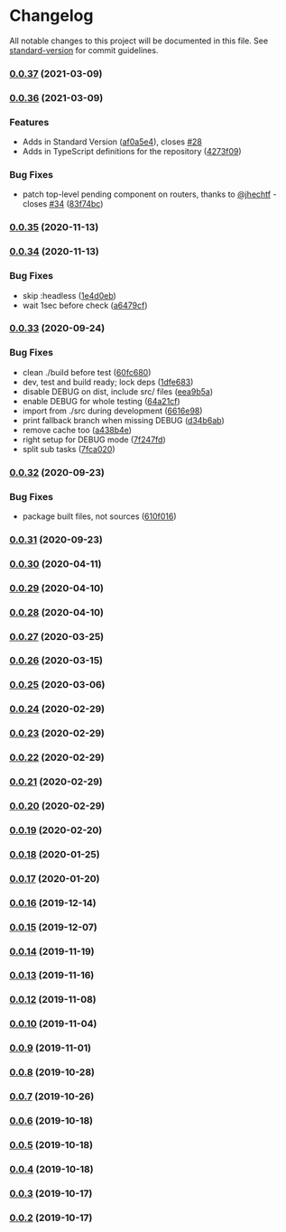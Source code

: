 # Changelog

All notable changes to this project will be documented in this file. See [standard-version](https://github.com/conventional-changelog/standard-version) for commit guidelines.

### [0.0.37](https://github.com/pateketrueke/yrv/compare/v0.0.36...v0.0.37) (2021-03-09)

### [0.0.36](https://github.com/pateketrueke/yrv/compare/v0.0.35...v0.0.36) (2021-03-09)


### Features

* Adds in Standard Version ([af0a5e4](https://github.com/pateketrueke/yrv/commit/af0a5e4d6b9f25480a5b3b88ed3151c00516792c)), closes [#28](https://github.com/pateketrueke/yrv/issues/28)
* Adds in TypeScript definitions for the repository ([4273f09](https://github.com/pateketrueke/yrv/commit/4273f09a778ff38b7c11eb0ef108209ac5f12749))


### Bug Fixes

* patch top-level pending component on routers, thanks to [@jhechtf](https://github.com/jhechtf) - closes [#34](https://github.com/pateketrueke/yrv/issues/34) ([83f74bc](https://github.com/pateketrueke/yrv/commit/83f74bcae474ba122c5dacc8c4aeb0625b2645ea))

### [0.0.35](https://github.com/pateketrueke/yrv/compare/v0.0.34...v0.0.35) (2020-11-13)

### [0.0.34](https://github.com/pateketrueke/yrv/compare/v0.0.33...v0.0.34) (2020-11-13)


### Bug Fixes

* skip :headless ([1e4d0eb](https://github.com/pateketrueke/yrv/commit/1e4d0eb426945635c48c150a8b26dbf970dc2841))
* wait 1sec before check ([a6479cf](https://github.com/pateketrueke/yrv/commit/a6479cfd12d49350e14189d21e58d70bd60e5132))

### [0.0.33](https://github.com/pateketrueke/yrv/compare/v0.0.32...v0.0.33) (2020-09-24)


### Bug Fixes

* clean ./build before test ([60fc680](https://github.com/pateketrueke/yrv/commit/60fc6800e9bd952d14fa6cb98cc8267c106aeb3f))
* dev, test and build ready; lock deps ([1dfe683](https://github.com/pateketrueke/yrv/commit/1dfe683e5e03b8cd0f7b6ed91d86585aee384200))
* disable DEBUG on dist, include src/ files ([eea9b5a](https://github.com/pateketrueke/yrv/commit/eea9b5a15704e660a3d2b070f6f73b4363d783b7))
* enable DEBUG for whole testing ([64a21cf](https://github.com/pateketrueke/yrv/commit/64a21cfd48065bdeb582f38f76af10f52ff9d46d))
* import from ./src during development ([6616e98](https://github.com/pateketrueke/yrv/commit/6616e986483731ba443fb675482583a1b369e918))
* print fallback branch when missing DEBUG ([d34b6ab](https://github.com/pateketrueke/yrv/commit/d34b6abb8d291bc0e749abaf310c844cbf02071f))
* remove cache too ([a438b4e](https://github.com/pateketrueke/yrv/commit/a438b4e2080e0849298d38c1b6b36a2e7088dc1e))
* right setup for DEBUG mode ([7f247fd](https://github.com/pateketrueke/yrv/commit/7f247fd259702149982f20674f3265c7e1ac352d))
* split sub tasks ([7fca020](https://github.com/pateketrueke/yrv/commit/7fca020283f955b8826923323029199bd98ba8b3))

### [0.0.32](https://github.com/pateketrueke/yrv/compare/v0.0.31...v0.0.32) (2020-09-23)


### Bug Fixes

* package built files, not sources ([610f016](https://github.com/pateketrueke/yrv/commit/610f0169d7c1dc38c11ca68efaa15a976c5596f1))

### [0.0.31](https://github.com/pateketrueke/yrv/compare/v0.0.30...v0.0.31) (2020-09-23)

### [0.0.30](https://github.com/pateketrueke/yrv/compare/v0.0.29...v0.0.30) (2020-04-11)

### [0.0.29](https://github.com/pateketrueke/yrv/compare/v0.0.28...v0.0.29) (2020-04-10)

### [0.0.28](https://github.com/pateketrueke/yrv/compare/v0.0.27...v0.0.28) (2020-04-10)

### [0.0.27](https://github.com/pateketrueke/yrv/compare/v0.0.26...v0.0.27) (2020-03-25)

### [0.0.26](https://github.com/pateketrueke/yrv/compare/v0.0.25...v0.0.26) (2020-03-15)

### [0.0.25](https://github.com/pateketrueke/yrv/compare/v0.0.24...v0.0.25) (2020-03-06)

### [0.0.24](https://github.com/pateketrueke/yrv/compare/v0.0.23...v0.0.24) (2020-02-29)

### [0.0.23](https://github.com/pateketrueke/yrv/compare/v0.0.22...v0.0.23) (2020-02-29)

### [0.0.22](https://github.com/pateketrueke/yrv/compare/v0.0.21...v0.0.22) (2020-02-29)

### [0.0.21](https://github.com/pateketrueke/yrv/compare/v0.0.20...v0.0.21) (2020-02-29)

### [0.0.20](https://github.com/pateketrueke/yrv/compare/v0.0.19...v0.0.20) (2020-02-29)

### [0.0.19](https://github.com/pateketrueke/yrv/compare/v0.0.18...v0.0.19) (2020-02-20)

### [0.0.18](https://github.com/pateketrueke/yrv/compare/v0.0.17...v0.0.18) (2020-01-25)

### [0.0.17](https://github.com/pateketrueke/yrv/compare/v0.0.16...v0.0.17) (2020-01-20)

### [0.0.16](https://github.com/pateketrueke/yrv/compare/v0.0.15...v0.0.16) (2019-12-14)

### [0.0.15](https://github.com/pateketrueke/yrv/compare/v0.0.14...v0.0.15) (2019-12-07)

### [0.0.14](https://github.com/pateketrueke/yrv/compare/v0.0.13...v0.0.14) (2019-11-19)

### [0.0.13](https://github.com/pateketrueke/yrv/compare/v0.0.12...v0.0.13) (2019-11-16)

### [0.0.12](https://github.com/pateketrueke/yrv/compare/v0.0.10...v0.0.12) (2019-11-08)

### [0.0.10](https://github.com/pateketrueke/yrv/compare/v0.0.9...v0.0.10) (2019-11-04)

### [0.0.9](https://github.com/pateketrueke/yrv/compare/v0.0.8...v0.0.9) (2019-11-01)

### [0.0.8](https://github.com/pateketrueke/yrv/compare/v0.0.7...v0.0.8) (2019-10-28)

### [0.0.7](https://github.com/pateketrueke/yrv/compare/v0.0.6...v0.0.7) (2019-10-26)

### [0.0.6](https://github.com/pateketrueke/yrv/compare/v0.0.5...v0.0.6) (2019-10-18)

### [0.0.5](https://github.com/pateketrueke/yrv/compare/v0.0.4...v0.0.5) (2019-10-18)

### [0.0.4](https://github.com/pateketrueke/yrv/compare/v0.0.3...v0.0.4) (2019-10-18)

### [0.0.3](https://github.com/pateketrueke/yrv/compare/v0.0.2...v0.0.3) (2019-10-17)

### [0.0.2](https://github.com/pateketrueke/yrv/compare/v0.0.1...v0.0.2) (2019-10-17)
